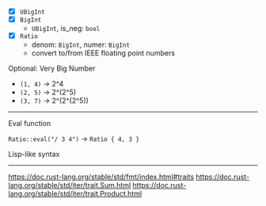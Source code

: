 - [X] `UBigInt`
- [X] `BigInt`
  - `UBigInt`, is_neg: `bool`
- [X] `Ratio`
  - denom: `BigInt`, numer: `BigInt`
  - convert to/from IEEE floating point numbers

Optional: Very Big Number
- `(1, 4)` -> 2\^4
- `(2, 5)` -> 2\^(2\^5)
- `(3, 7)` -> 2\^(2\^(2\^5))

---

Eval function

`Ratio::eval("/ 3 4")` -> `Ratio { 4, 3 }`

Lisp-like syntax

---

https://doc.rust-lang.org/stable/std/fmt/index.html#traits
https://doc.rust-lang.org/stable/std/iter/trait.Sum.html
https://doc.rust-lang.org/stable/std/iter/trait.Product.html
